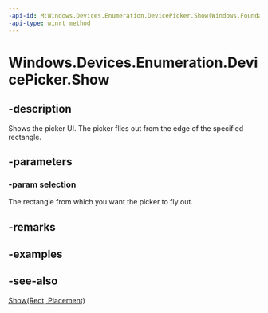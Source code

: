 ```yaml
---
-api-id: M:Windows.Devices.Enumeration.DevicePicker.Show(Windows.Foundation.Rect)
-api-type: winrt method
---
```


<!-- Method syntax
public void Show(Windows.Foundation.Rect selection)
-->

# Windows.Devices.Enumeration.DevicePicker.Show

## -description
Shows the picker UI. The picker flies out from the edge of the specified rectangle.

## -parameters
### -param selection
The rectangle from which you want the picker to fly out.

## -remarks

## -examples

## -see-also
[Show(Rect, Placement)](devicepicker_show_8680471.md)